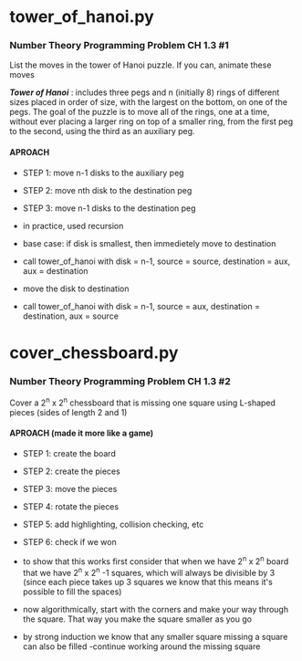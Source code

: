 # tower_of_hanoi.py

### Number Theory Programming Problem CH 1.3 #1

List the moves in the tower of Hanoi puzzle. If you can, animate these moves

**_Tower of Hanoi_**
: includes three pegs and n (initially 8) rings of different sizes placed in order of size, with the largest on the
bottom, on one of the pegs. The goal of the puzzle is to move all of the rings, one at a time,
without ever placing a larger ring on top of a smaller ring, from the first peg to the second,
using the third as an auxiliary peg.

#### APROACH

- STEP 1: move n-1 disks to the auxiliary peg
- STEP 2: move nth disk to the destination peg
- STEP 3: move n-1 disks to the destination peg

- in practice, used recursion
- base case: if disk is smallest, then immedietely move to destination
- call tower_of_hanoi with disk = n-1, source = source, destination = aux, aux = destination
- move the disk to destination
- call tower_of_hanoi with disk = n-1, source = aux, destination = destination, aux = source

# cover_chessboard.py

### Number Theory Programming Problem CH 1.3 #2

Cover a 2<sup>n</sup> x 2<sup>n</sup> chessboard that is missing one square using L-shaped pieces (sides of length 2 and 1)

#### APROACH (made it more like a game)

- STEP 1: create the board
- STEP 2: create the pieces
- STEP 3: move the pieces
- STEP 4: rotate the pieces
- STEP 5: add highlighting, collision checking, etc
- STEP 6: check if we won

- to show that this works first consider that when we have 2<sup>n</sup> x 2<sup>n</sup> board that we have 2<sup>n</sup> x 2<sup>n</sup> -1 squares, which will always be divisible by 3 (since each piece takes up 3 squares we know that this means it's possible to fill the spaces)
- now algorithmically, start with the corners and make your way through the square. That way you make the square smaller as you go
- by strong induction we know that any smaller square missing a square can also be filled
  -continue working around the missing square
